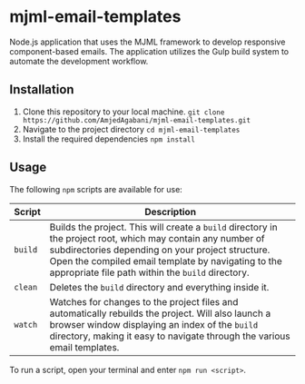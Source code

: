 # mjml-email-templates

Node.js application that uses the MJML framework to develop responsive component-based emails. The application utilizes the Gulp build system to automate the development workflow.

## Installation

1. Clone this repository to your local machine.
   `git clone https://github.com/AmjedAgabani/mjml-email-templates.git`
2. Navigate to the project directory
   `cd mjml-email-templates`
3. Install the required dependencies
   `npm install`

## Usage

The following `npm` scripts are available for use:

| Script  | Description                                                                                                                                                                                                                                                                 |
| ------- | --------------------------------------------------------------------------------------------------------------------------------------------------------------------------------------------------------------------------------------------------------------------------- |
| `build` | Builds the project. This will create a `build` directory in the project root, which may contain any number of subdirectories depending on your project structure. Open the compiled email template by navigating to the appropriate file path within the `build` directory. |
| `clean` | Deletes the `build` directory and everything inside it.                                                                                                                                                                                                                     |
| `watch` | Watches for changes to the project files and automatically rebuilds the project. Will also launch a browser window displaying an index of the `build` directory, making it easy to navigate through the various email templates.                                            |

To run a script, open your terminal and enter `npm run <script>`.
